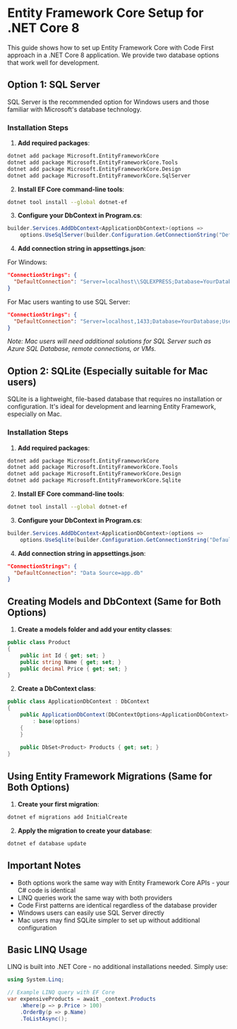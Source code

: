 # Entity Framework Core Setup for .NET Core 8

This guide shows how to set up Entity Framework Core with Code First approach in a .NET Core 8 application. We provide two database options that work well for development.

## Option 1: SQL Server

SQL Server is the recommended option for Windows users and those familiar with Microsoft's database technology.

### Installation Steps

1. **Add required packages**:

```bash
dotnet add package Microsoft.EntityFrameworkCore
dotnet add package Microsoft.EntityFrameworkCore.Tools
dotnet add package Microsoft.EntityFrameworkCore.Design
dotnet add package Microsoft.EntityFrameworkCore.SqlServer
```

2. **Install EF Core command-line tools**:

```bash
dotnet tool install --global dotnet-ef
```

3. **Configure your DbContext in Program.cs**:

```csharp
builder.Services.AddDbContext<ApplicationDbContext>(options =>
    options.UseSqlServer(builder.Configuration.GetConnectionString("DefaultConnection")));
```

4. **Add connection string in appsettings.json**:

For Windows:
```json
"ConnectionStrings": {
  "DefaultConnection": "Server=localhost\\SQLEXPRESS;Database=YourDatabase;Trusted_Connection=True;TrustServerCertificate=True"
}
```

For Mac users wanting to use SQL Server:
```json
"ConnectionStrings": {
  "DefaultConnection": "Server=localhost,1433;Database=YourDatabase;User Id=sa;Password=YourStrongPassword!;TrustServerCertificate=True"
}
```

*Note: Mac users will need additional solutions for SQL Server such as Azure SQL Database, remote connections, or VMs.*

## Option 2: SQLite (Especially suitable for Mac users)

SQLite is a lightweight, file-based database that requires no installation or configuration. It's ideal for development and learning Entity Framework, especially on Mac.

### Installation Steps

1. **Add required packages**:

```bash
dotnet add package Microsoft.EntityFrameworkCore
dotnet add package Microsoft.EntityFrameworkCore.Tools
dotnet add package Microsoft.EntityFrameworkCore.Design
dotnet add package Microsoft.EntityFrameworkCore.Sqlite
```

2. **Install EF Core command-line tools**:

```bash
dotnet tool install --global dotnet-ef
```

3. **Configure your DbContext in Program.cs**:

```csharp
builder.Services.AddDbContext<ApplicationDbContext>(options =>
    options.UseSqlite(builder.Configuration.GetConnectionString("DefaultConnection")));
```

4. **Add connection string in appsettings.json**:

```json
"ConnectionStrings": {
  "DefaultConnection": "Data Source=app.db"
}
```

## Creating Models and DbContext (Same for Both Options)

1. **Create a models folder and add your entity classes**:

```csharp
public class Product
{
    public int Id { get; set; }
    public string Name { get; set; }
    public decimal Price { get; set; }
}
```

2. **Create a DbContext class**:

```csharp
public class ApplicationDbContext : DbContext
{
    public ApplicationDbContext(DbContextOptions<ApplicationDbContext> options)
        : base(options)
    {
    }
    
    public DbSet<Product> Products { get; set; }
}
```

## Using Entity Framework Migrations (Same for Both Options)

1. **Create your first migration**:

```bash
dotnet ef migrations add InitialCreate
```

2. **Apply the migration to create your database**:

```bash
dotnet ef database update
```

## Important Notes

- Both options work the same way with Entity Framework Core APIs - your C# code is identical
- LINQ queries work the same way with both providers
- Code First patterns are identical regardless of the database provider
- Windows users can easily use SQL Server directly
- Mac users may find SQLite simpler to set up without additional configuration

## Basic LINQ Usage

LINQ is built into .NET Core - no additional installations needed. Simply use:

```csharp
using System.Linq;

// Example LINQ query with EF Core
var expensiveProducts = await _context.Products
    .Where(p => p.Price > 100)
    .OrderBy(p => p.Name)
    .ToListAsync();
```
 

 